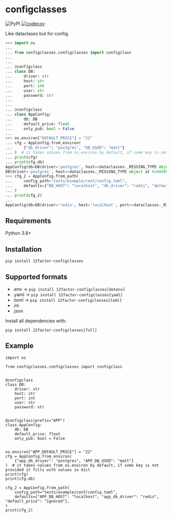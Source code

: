 # configclasses

![PyPI](https://img.shields.io/pypi/v/12factor-configclasses)
[![codecov](https://codecov.io/gh/kingoodie/configclasses/branch/master/graph/badge.svg)](https://codecov.io/gh/kingoodie/configclasses)



Like dataclases but for config.


```python
>>> import os
... 
... from configclasses.configclasses import configclass
... 
... 
... @configclass
... class DB:
...     driver: str
...     host: str
...     port: int
...     user: str
...     password: str
... 
... 
... @configclass
... class AppConfig:
...     db: DB
...     default_price: float
...     only_pub: bool = False
...     
>>> os.environ["DEFAULT_PRICE"] = "22"
... cfg = AppConfig.from_environ(
...     {"db_driver": "postgres", "DB_USER": "matt"}
... )  # it takes values from os.environ by default, if some key is not provided it fills with values in dict
... print(cfg)
... print(cfg.db)
AppConfig(db=DB(driver='postgres', host=<dataclasses._MISSING_TYPE object at 0x000001E6BD1F9640>, port=<dataclasses._MISSING_TYPE object at 0x000001E6BD1F9640>, user='matt', password=<dataclasses._MISSING_TYPE object at 0x000001E6BD1F9640>), default_price=22.0, only_pub=False)
DB(driver='postgres', host=<dataclasses._MISSING_TYPE object at 0x000001E6BD1F9640>, port=<dataclasses._MISSING_TYPE object at 0x000001E6BD1F9640>, user='matt', password=<dataclasses._MISSING_TYPE object at 0x000001E6BD1F9640>)
>>> cfg_2 = AppConfig.from_path(
...     config_path="tests/example/conf/config.toml",
...     defaults={"DB_HOST": "localhost", "db_driver": "redis", "default_price": "ignored"},
... )
... print(cfg_2)
... 
AppConfig(db=DB(driver='redis', host='localhost', port=<dataclasses._MISSING_TYPE object at 0x000001E6BD1F9640>, user=<dataclasses._MISSING_TYPE object at 0x000001E6BD1F9640>, password=<dataclasses._MISSING_TYPE object at 0x000001E6BD1F9640>), default_price=52.1, only_pub=True)

```

## Requirements

Python 3.8+


## Installation

    pip install 12factor-configclasses
    
## Supported formats

- .env ->   ```pip install 12factor-configclasses[dotenv]```
- .yaml ->   ```pip install 12factor-configclasses[yaml]```
- .toml ->   ```pip install 12factor-configclasses[toml]```
- .ini
- .json

Install all dependencies with:

    pip install 12factor-configclasses[full]
    
## Example

    import os
    
    from configclasses.configclasses import configclass
    
    
    @configclass
    class DB:
        driver: str
        host: str
        port: int
        user: str
        password: str
    
    
    @configclass(prefix="APP")
    class AppConfig:
        db: DB
        default_price: float
        only_pub: bool = False
    
    
    os.environ["APP_DEFAULT_PRICE"] = "22"
    cfg = AppConfig.from_environ(
        {"app_db_driver": "postgres", "APP_DB_USER": "matt"}
    )  # it takes values from os.environ by default, if some key is not provided it fills with values in dict
    print(cfg)
    print(cfg.db)
    
    cfg_2 = AppConfig.from_path(
        config_path="tests/example/conf/config.toml",
        defaults={"APP_DB_HOST": "localhost", "app_db_driver": "redis", "default_price": "ignored"},
    )
    print(cfg_2)

    